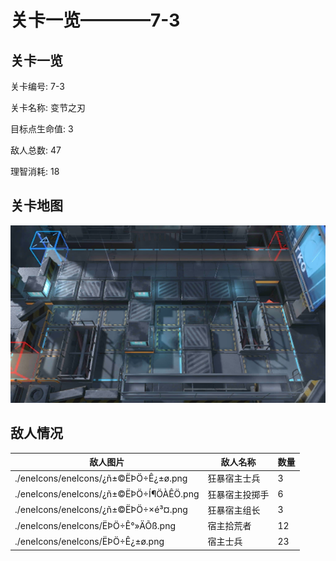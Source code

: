 # 关卡一览————7-3


## 关卡一览

关卡编号: 7-3

关卡名称: 变节之刃

目标点生命值: 3

敌人总数: 47

理智消耗: 18


## 关卡地图
![7-3](./oprMap/7-3.png)

## 敌人情况

| 敌人图片 | 敌人名称 | 数量  |
|---------|-----|-----|
| ./eneIcons/eneIcons/¿ñ±©ËÞÖ÷Ê¿±ø.png| 狂暴宿主士兵  |   3  |
| ./eneIcons/eneIcons/¿ñ±©ËÞÖ÷Í¶ÖÀÊÖ.png| 狂暴宿主投掷手  |   6  |
| ./eneIcons/eneIcons/¿ñ±©ËÞÖ÷×é³¤.png| 狂暴宿主组长  |   3  |
| ./eneIcons/eneIcons/ËÞÖ÷Ê°»ÄÕß.png| 宿主拾荒者  |   12  |
| ./eneIcons/eneIcons/ËÞÖ÷Ê¿±ø.png| 宿主士兵  |   23  |

